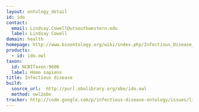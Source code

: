 ```yaml
---
layout: ontology_detail
id: ido
contact: 
  email: Lindsay.Cowell@utsouthwestern.edu
  label: Lindsay Cowell
domain: health
homepage: http://www.bioontology.org/wiki/index.php/Infectious_Disease_Ontology
products: 
  - id: ido.owl
taxon: 
  id: NCBITaxon:9606
  label: Homo sapiens
title: Infectious disease
build:
  source_url:  http://purl.obolibrary.org/obo/ido.owl
  method: owl2obo
tracker: http://code.google.com/p/infectious-disease-ontology/issues/list
---
```



